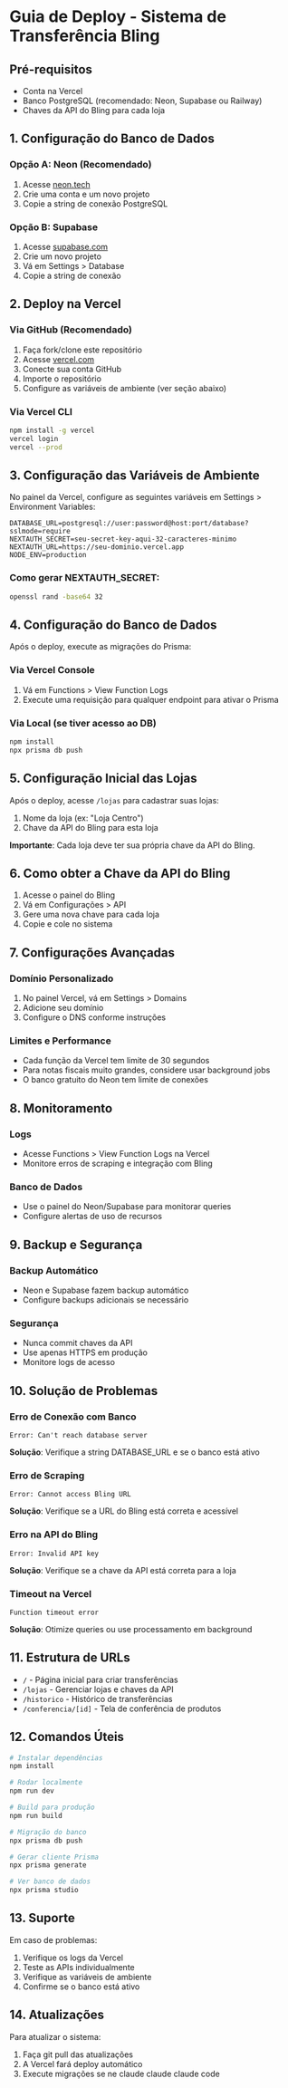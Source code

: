 # Guia de Deploy - Sistema de Transferência Bling

## Pré-requisitos

- Conta na Vercel
- Banco PostgreSQL (recomendado: Neon, Supabase ou Railway)
- Chaves da API do Bling para cada loja

## 1. Configuração do Banco de Dados

### Opção A: Neon (Recomendado)
1. Acesse [neon.tech](https://neon.tech)
2. Crie uma conta e um novo projeto
3. Copie a string de conexão PostgreSQL

### Opção B: Supabase
1. Acesse [supabase.com](https://supabase.com)
2. Crie um novo projeto
3. Vá em Settings > Database
4. Copie a string de conexão

## 2. Deploy na Vercel

### Via GitHub (Recomendado)
1. Faça fork/clone este repositório
2. Acesse [vercel.com](https://vercel.com)
3. Conecte sua conta GitHub
4. Importe o repositório
5. Configure as variáveis de ambiente (ver seção abaixo)

### Via Vercel CLI
```bash
npm install -g vercel
vercel login
vercel --prod
```

## 3. Configuração das Variáveis de Ambiente

No painel da Vercel, configure as seguintes variáveis em Settings > Environment Variables:

```env
DATABASE_URL=postgresql://user:password@host:port/database?sslmode=require
NEXTAUTH_SECRET=seu-secret-key-aqui-32-caracteres-minimo
NEXTAUTH_URL=https://seu-dominio.vercel.app
NODE_ENV=production
```

### Como gerar NEXTAUTH_SECRET:
```bash
openssl rand -base64 32
```

## 4. Configuração do Banco de Dados

Após o deploy, execute as migrações do Prisma:

### Via Vercel Console
1. Vá em Functions > View Function Logs
2. Execute uma requisição para qualquer endpoint para ativar o Prisma

### Via Local (se tiver acesso ao DB)
```bash
npm install
npx prisma db push
```

## 5. Configuração Inicial das Lojas

Após o deploy, acesse `/lojas` para cadastrar suas lojas:

1. Nome da loja (ex: "Loja Centro")
2. Chave da API do Bling para esta loja

**Importante**: Cada loja deve ter sua própria chave da API do Bling.

## 6. Como obter a Chave da API do Bling

1. Acesse o painel do Bling
2. Vá em Configurações > API
3. Gere uma nova chave para cada loja
4. Copie e cole no sistema

## 7. Configurações Avançadas

### Domínio Personalizado
1. No painel Vercel, vá em Settings > Domains
2. Adicione seu domínio
3. Configure o DNS conforme instruções

### Limites e Performance
- Cada função da Vercel tem limite de 30 segundos
- Para notas fiscais muito grandes, considere usar background jobs
- O banco gratuito do Neon tem limite de conexões

## 8. Monitoramento

### Logs
- Acesse Functions > View Function Logs na Vercel
- Monitore erros de scraping e integração com Bling

### Banco de Dados
- Use o painel do Neon/Supabase para monitorar queries
- Configure alertas de uso de recursos

## 9. Backup e Segurança

### Backup Automático
- Neon e Supabase fazem backup automático
- Configure backups adicionais se necessário

### Segurança
- Nunca commit chaves da API
- Use apenas HTTPS em produção
- Monitore logs de acesso

## 10. Solução de Problemas

### Erro de Conexão com Banco
```
Error: Can't reach database server
```
**Solução**: Verifique a string DATABASE_URL e se o banco está ativo

### Erro de Scraping
```
Error: Cannot access Bling URL
```
**Solução**: Verifique se a URL do Bling está correta e acessível

### Erro na API do Bling
```
Error: Invalid API key
```
**Solução**: Verifique se a chave da API está correta para a loja

### Timeout na Vercel
```
Function timeout error
```
**Solução**: Otimize queries ou use processamento em background

## 11. Estrutura de URLs

- `/` - Página inicial para criar transferências
- `/lojas` - Gerenciar lojas e chaves da API
- `/historico` - Histórico de transferências
- `/conferencia/[id]` - Tela de conferência de produtos

## 12. Comandos Úteis

```bash
# Instalar dependências
npm install

# Rodar localmente
npm run dev

# Build para produção
npm run build

# Migração do banco
npx prisma db push

# Gerar cliente Prisma
npx prisma generate

# Ver banco de dados
npx prisma studio
```

## 13. Suporte

Em caso de problemas:
1. Verifique os logs da Vercel
2. Teste as APIs individualmente
3. Verifique as variáveis de ambiente
4. Confirme se o banco está ativo

## 14. Atualizações

Para atualizar o sistema:
1. Faça git pull das atualizações
2. A Vercel fará deploy automático
3. Execute migrações se ne
claude
claude
claude code

